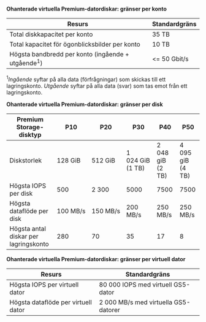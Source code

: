 **Ohanterade virtuella Premium-datordiskar: gränser per konto**

| Resurs | Standardgräns |
| --- | --- |
| Total diskkapacitet per konto |35 TB |
| Total kapacitet för ögonblicksbilder per konto |10 TB |
| Högsta bandbredd per konto (ingående + utgående<sup>1</sup>) |<= 50 Gbit/s |

<sup>1</sup>*Ingående* syftar på alla data (förfrågningar) som skickas till ett lagringskonto. *Utgående* syftar på alla data (svar) som tas emot från ett lagringskonto.

**Ohanterade virtuella Premium-datordiskar: gränser per disk**

| Premium Storage-disktyp | P10 | P20 | P30 | P40 | P50 |
| --- | --- | --- | --- | --- | --- |
| Diskstorlek |128 GiB |512 GiB |1 024 GiB (1 TB) |2 048 giB (2 TB)|4 095 giB (4 TB)|
| Högsta IOPS per disk |500 |2 300 |5000 |7500 |7500 |
| Högsta dataflöde per disk |100 MB/s | 150 MB/s |200 MB/s |250 MB/s |250 MB/s |
| Högsta antal diskar per lagringskonto |280 |70 |35 | 17 | 8 |

**Ohanterade virtuella Premium-datordiskar: gränser per virtuell dator**

| Resurs | Standardgräns |
| --- | --- |
| Högsta IOPS per virtuell dator |80 000 IOPS med virtuell GS5-dator |
| Högsta dataflöde per virtuell dator |2 000 MB/s med virtuella GS5-datorer |

